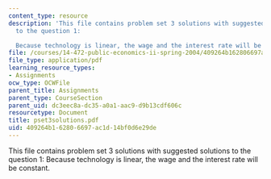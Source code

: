 ```yaml
---
content_type: resource
description: 'This file contains problem set 3 solutions with suggested solutions
  to the question 1:

  Because technology is linear, the wage and the interest rate will be constant.'
file: /courses/14-472-public-economics-ii-spring-2004/409264b162806697ac1d14bf0d6e29de_pset3solutions.pdf
file_type: application/pdf
learning_resource_types:
- Assignments
ocw_type: OCWFile
parent_title: Assignments
parent_type: CourseSection
parent_uid: dc3eec8a-dc35-a0a1-aac9-d9b13cdf606c
resourcetype: Document
title: pset3solutions.pdf
uid: 409264b1-6280-6697-ac1d-14bf0d6e29de
---
```

This file contains problem set 3 solutions with suggested solutions to the question 1:
Because technology is linear, the wage and the interest rate will be constant.

